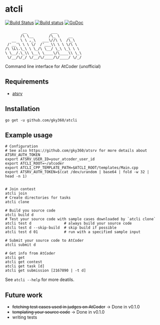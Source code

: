 # atcli

[![Build Status](https://travis-ci.com/gky360/atcli.svg?branch=master)](https://travis-ci.com/gky360/atcli)
[![Build status](https://ci.appveyor.com/api/projects/status/github/gky360/atcli?branch=master&svg=true)](https://ci.appveyor.com/project/gky360/atcli)
[![GoDoc](https://godoc.org/github.com/gky360/atcli?status.svg)](https://godoc.org/github.com/gky360/atcli)


```
        __           ___
       /\ \__       /\_ \    __
   __  \ \ ,_\   ___\//\ \  /\_\
 /'__'\ \ \ \/  /'___\\ \ \ \/\ \
/\ \L\.\_\ \ \_/\ \__/ \_\ \_\ \ \
\ \__/.\_\\ \__\ \____\/\____\\ \_\
 \/__/\/_/ \/__/\/____/\/____/ \/_/
```

Command line interface for AtCoder (unofficial)


## Requirements

- [atsrv](https://github.com/gky360/atsrv)


## Installation

```
go get -u github.com/gky360/atcli
```


## Example usage

```
# Configuration
# See also https://github.com/gky360/atsrv for more details about ATSRV_AUTH_TOKEN
export ATSRV_USER_ID=your_atcoder_user_id
export ATCLI_ROOT=~/atcoder
export ATCLI_CPP_TEMPLATE_PATH=$ATCLI_ROOT/templates/Main.cpp
export ATSRV_AUTH_TOKEN=$(cat /dev/urandom | base64 | fold -w 32 | head -n 1)


# Join contest
atcli join
# Create directories for tasks
atcli clone

# Build you source code
atcli build d
# Test your source code with sample cases downloaded by `atcli clone`
atcli test d               # always build your source code
atcli test d --skip-build  # skip build if possible
atcli test d 01            # run with a specified sample input

# Submit your source code to AtCoder
atcli submit d

# Get info from AtCoder
atcli get
atcli get contest
atcli get task [d]
atcli get submission [2167890 | -t d]
```

See `atcli --help` for more deatils.


## Future work

- ~~fetching test cases used in judges on AtCoder~~ -> Done in v0.1.0
- ~~templating your source code~~ -> Done in v0.1.0
- writing tests
